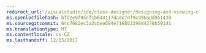 ```yaml
---
redirect_url: /visualstudio/ide/class-designer/designing-and-viewing-classes-and-types
ms.openlocfilehash: bfd2e9f05efcb644117dadc7df9c995add9b1430
ms.sourcegitcommit: 64c7682ec3a2cbea684e716803398d4278b591d1
ms.translationtype: MT
ms.contentlocale: cs-CZ
ms.lasthandoff: 12/15/2017
---
```


